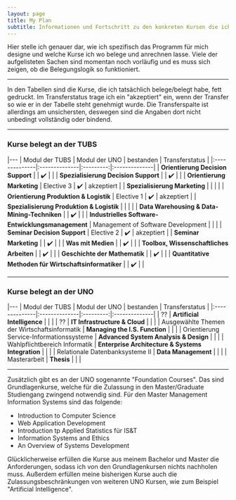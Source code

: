 ```yaml
---
layout: page
title: My Plan
subtitle: Informationen und Fortschritt zu den konkreten Kursen die ich belege
---
```


Hier stelle ich genauer dar, wie ich spezifisch das Programm für mich designe und welche Kurse ich wo belege und anrechnen lasse. Viele der aufgelisteten Sachen sind momentan noch vorläufig und es muss sich zeigen, ob die Belegungslogik so funktioniert.

***

In den Tabellen sind die Kurse, die ich tatsächlich belege/belegt habe, fett gedruckt. Im Transferstatus trage ich ein "akzeptiert" ein, wenn der Transfer so wie er in der Tabelle steht genehmigt wurde. Die Transferspalte ist allerdings am unsichersten, deswegen sind die Angaben dort nicht unbedingt vollständig oder bindend.

***

### Kurse belegt an der TUBS


|---
| Modul der TUBS | Modul der UNO | bestanden | Transferstatus |
|:--------------|:--------------|:---------:|:--------------|
| **Orientierung Decision Support** |  | ✔️ |  |
| **Spezialisierung Decision Support** |  | ✔️ |  |
| **Orientierung Marketing** | Elective 3 | ✔️ | akzeptiert |
| **Spezialisierung Marketing** |  |  |  |
| **Orientierung Produktion & Logistik** | Elective 1 | ✔️ | akzeptiert |
| **Spezialisierung Produktion & Logistik** |  |  |  |
| **Data Warehousing & Data-Mining-Techniken** |  | ✔️ |  |
| **Industrielles Software-Entwicklungsmanagement** | Management of Software Development |  |  |
| **Seminar Decision Support** | Elective 2 | ✔️ | akzeptiert |
| **Seminar Marketing** |  | ✔️ |  |
| **Was mit Medien** |  | ✔️ |  |
| **Toolbox, Wissenschaftliches Arbeiten** |  | ✔️ |  |
| **Geschichte der Mathematik** |  | ✔️ |  |
| **Quantitative Methoden für Wirtschaftsinformatiker** |  | ✔️ |  |

***

### Kurse belegt an der UNO


|---
| Modul der TUBS | Modul der UNO | bestanden | Transferstatus |
|:--------------|:--------------|:---------:|:--------------|
| ?? | **Artificial Intelligence** |  |  |
| ?? | **IT Infrastructure & Cloud** |  |  |
| Ausgewählte Themen der Wirtschaftsinformatik | **Managing the I.S. Function** |  |  |
| Orientierung Service-Informationssysteme | **Advanced System Analysis & Design** |  |  |
| Wahlpflichtbereich Informatik | **Enterprise Architecture & Systems Integration** |  |  |
| Relationale Datenbanksysteme II | **Data Management** |  |  |
| Masterarbeit | **Thesis** |  |  |

***

Zusätzlich gibt es an der UNO sogenannte "Foundation Courses". Das sind Grundlagenkurse, welche für die Zulassung in den Master/Graduate Studiengang zwingend notwendig sind. Für den Master Management Information Systems sind das folgende:

- Introduction to Computer Science
- Web Application Development
- Introduction tp Applied Statistics für IS&T
- Information Systems and Ethics
- An Overview of Systems Development

Glücklicherweise erfüllen die Kurse aus meinem Bachelor und Master die Anforderungen, sodass ich von den Grundlagenkursen nichts nachholen muss. Außerdem erfüllen meine bisherigen Kurse auch die Zulassungsbeschränkungen von weiteren UNO Kursen, wie zum Beispiel "Artificial Intelligence".